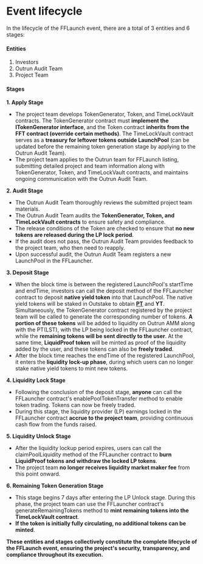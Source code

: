 # Event lifecycle

In the lifecycle of the FFLaunch event, there are a total of 3 entities and 6 stages:

#### Entities

1. Investors
2. Outrun Audit Team
3. Project Team

#### Stages

**1. Apply Stage**

* The project team develops TokenGenerator, Token, and TimeLockVault contracts. The TokenGenerator contract must **implement the ITokenGenerator interface**, and the Token contract **inherits from the FFT contract (override certain methods)**. The TimeLockVault contract serves as a **treasury for leftover tokens outside LaunchPool** (can be updated before the remaining token generation stage by applying to the Outrun Audit Team).
* The project team applies to the Outrun team for FFLaunch listing, submitting detailed project and team information along with TokenGenerator, Token, and TimeLockVault contracts, and maintains ongoing communication with the Outrun Audit Team.

**2. Audit Stage**

* The Outrun Audit Team thoroughly reviews the submitted project team materials.
* The Outrun Audit Team audits the **TokenGenerator, Token, and TimeLockVault contracts** to ensure safety and compliance.
* The release conditions of the Token are checked to ensure that **no new tokens are released during the LP lock period**.
* If the audit does not pass, the Outrun Audit Team provides feedback to the project team, who then need to reapply.
* Upon successful audit, the Outrun Audit Team registers a new LaunchPool in the FFLauncher.

**3. Deposit Stage**

* When the block time is between the registered LaunchPool's startTime and endTime, investors can call the deposit method of the FFLauncher contract to deposit **native yield token** into that LaunchPool. The native yield tokens will be staked in Outstake to obtain [**PT**](https://outrun.gitbook.io/doc/outstake/yield-tokenization/pt) and **YT**. Simultaneously, the TokenGenerator contract registered by the project team will be called to generate the corresponding number of tokens. **A portion of these tokens** will be added to liquidity on Outrun AMM along with the PT(LST), with the LP being locked in the FFLauncher contract, while the **remaining tokens will be sent directly to the user**. At the same time, **LiquidProof token** will be minted as proof of the liquidity added by the user, and these tokens can also be **freely traded**.
* After the block time reaches the endTime of the registered LaunchPool, it enters the **liquidity lock-up phase**, during which users can no longer stake native yield tokens to mint new tokens.

**4. Liquidity Lock Stage**

* Following the conclusion of the deposit stage, **anyone** can call the FFLauncher contract's enablePoolTokenTransfer method to enable token trading. Tokens can now be freely traded.
* During this stage, the liquidity provider (LP) earnings locked in the FFLauncher contract **accrue to the project team**, providing continuous cash flow from the funds raised.

**5. Liquidity Unlock Stage**

* After the liquidity lockup period expires, users can call the claimPoolLiquidity method of the FFLauncher contract to **burn LiquidProof tokens and withdraw the locked LP tokens**.
* The project team **no longer receives liquidity market maker fee** from this point onward.

**6. Remaining Token Generation Stage**

* This stage begins 7 days after entering the LP Unlock stage. During this phase, the project team can use the FFLauncher contract's generateRemainingTokens method to **mint remaining tokens into the TimeLockVault contract**.
* **If the token is initially fully circulating, no additional tokens can be minted**.

**These entities and stages collectively constitute the complete lifecycle of the FFLaunch event, ensuring the project's security, transparency, and compliance throughout its execution.**
